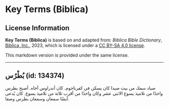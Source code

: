 # Key Terms (Biblica)

## License Information

**Key Terms (Biblica)** is based on and adapted from: _Biblica Bible Dictionary_, [Biblica, Inc.](https://www.biblica.com/), 2023, which is licensed under a [CC BY-SA 4.0 license](https://creativecommons.org/licenses/by-sa/4.0/legalcode.en).

This markdown version is provided under the same license.



--------------------------------

## بُطْرُس (id: 134374)

صياد سمك من بيت صيدا كان يسكن في كفرناحوم. كان أندراوس أخاه. أصبح بطرس واحدًا من تلاميذ يسوع الاثني عشر وكان واحدًا من أقرب ثلاثة من تلاميذ يسوع. كان يُدعى أيضًا سمعان وسمعان بطرس وصفا.


